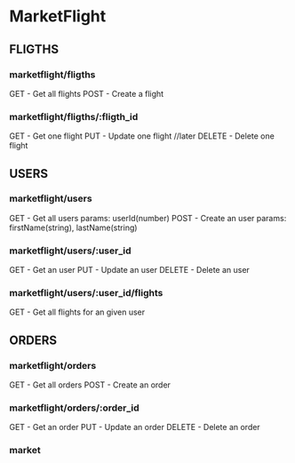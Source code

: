 # MarketFlight

## FLIGTHS

### marketflight/fligths

GET - Get all flights
POST - Create a flight

### marketflight/fligths/:fligth_id

GET - Get one flight
PUT - Update one flight //later
DELETE - Delete one flight

## USERS

### marketflight/users

GET - Get all users  params: userId(number)
POST - Create an user params: firstName(string), lastName(string)

### marketflight/users/:user_id

GET - Get an user
PUT - Update an user
DELETE - Delete an user

### marketflight/users/:user_id/flights

GET - Get all flights for an given user

## ORDERS

### marketflight/orders

GET - Get all orders
POST - Create an order

### marketflight/orders/:order_id

GET - Get an order
PUT - Update an order
DELETE - Delete an order

### market
